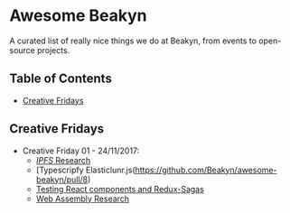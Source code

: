 # Awesome Beakyn

A curated list of really nice things we do at Beakyn, from events to open-source projects.

## Table of Contents

- [Creative Fridays](#creative-fridays)

## Creative Fridays

- Creative Friday 01 - 24/11/2017:
  - [*IPFS* Research](https://medium.com/beakyn/a-whole-day-playing-with-ipfs-95d2b6b3ea63)
  - [Typescripfy Elasticlunr.js(https://github.com/Beakyn/awesome-beakyn/pull/8)
  - [Testing React components and Redux-Sagas](https://github.com/Beakyn/awesome-beakyn/issues/3)
  - [Web Assembly Research](https://github.com/Beakyn/awesome-beakyn/issues/1)
